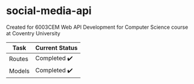 # social-media-api
Created for 6003CEM Web API Development for Computer Science course at Coventry University

|Task       |Current Status |
| --------- | ------------- |
|Routes     | Completed :heavy_check_mark:|
|Models     | Completed :heavy_check_mark:|

